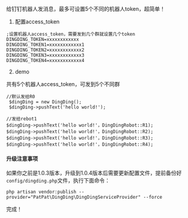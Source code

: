 给钉钉机器人发消息，最多可设置5个不同的机器人token，超简单！

1. 配置access_token

```
;设置机器人access_token，需要发到几个群就设置几个token
DINGDING_TOKEN=xxxxxxxxxxxx
DINGDING_TOKEN1=xxxxxxxxxxxx1
DINGDING_TOKEN2=xxxxxxxxxxxx2
DINGDING_TOKEN3=xxxxxxxxxxxx3
DINGDING_TOKEN4=xxxxxxxxxxxx4
```

2. demo

共有5个机器人access_token，可发到5个不同群

```
//默认发给R0
 $dingDing = new DingDing();
 $dingDing->pushText('hello world!');
 
//发给rebot1
$dingDing->pushText('hello world!'，DingDingRobot::R1);
$dingDing->pushText('hello world!'，DingDingRobot::R2);
$dingDing->pushText('hello world!'，DingDingRobot::R3);
$dingDing->pushText('hello world!'，DingDingRobot::R4);
```

#### 升级注意事项

如果你之前是1.0.3版本，升级到1.0.4版本后需要更新配置文件，提前备份好`config/dingding.php`文件，执行下面命令：

`php artisan vendor:publish --provider="PatPat\DingDing\DingDingServiceProvider" --force`

完成！



